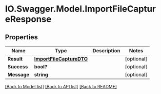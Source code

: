 # IO.Swagger.Model.ImportFileCaptureResponse
## Properties

Name | Type | Description | Notes
------------ | ------------- | ------------- | -------------
**Result** | [**ImportFileCaptureDTO**](ImportFileCaptureDTO.md) |  | [optional] 
**Success** | **bool?** |  | [optional] 
**Message** | **string** |  | [optional] 

[[Back to Model list]](../README.md#documentation-for-models) [[Back to API list]](../README.md#documentation-for-api-endpoints) [[Back to README]](../README.md)

